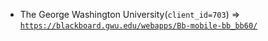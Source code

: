  - The George Washington University(`client_id=703`) => [`https://blackboard.gwu.edu/webapps/Bb-mobile-bb_bb60/`](https://blackboard.gwu.edu/webapps/Bb-mobile-bb_bb60/)
